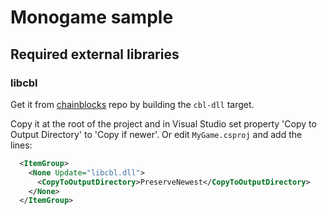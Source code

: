 # Monogame sample

## Required external libraries

### libcbl

Get it from [chainblocks](https://github.com/fragcolor-xyz/chainblocks) repo by building the `cbl-dll` target.

Copy it at the root of the project and in Visual Studio set property 'Copy to Output Directory' to 'Copy if newer'.
Or edit `MyGame.csproj` and add the lines:

```xml
  <ItemGroup>
    <None Update="libcbl.dll">
      <CopyToOutputDirectory>PreserveNewest</CopyToOutputDirectory>
    </None>
  </ItemGroup>
```
